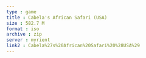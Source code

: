 ```yaml
---
type : game
title : Cabela's African Safari (USA)
size : 582.7 M
format : iso
archive : zip
server : myrient
link2 : Cabela%27s%20African%20Safari%20%28USA%29
---
```

